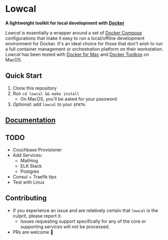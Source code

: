 # Lowcal

**A lightweight toolkit for local development with
[Docker](https://www.docker.com/)**

_Lowcal_ is essentially a wrapper around a set of
[Docker Compose](https://docs.docker.com/compose/) configurations that
make it easy to run a local/offline development environment for Docker.
It's an ideal choice for those that don't wish to run a full container
management or orchestration platform on their workstation. _Lowcal_ has
been tested with [Docker for Mac](https://www.docker.com/docker-mac) and
[Docker Toolbox](https://www.docker.com/products/docker-toolbox) on
MacOS.

## Quick Start

1. Clone this repository
2. Run `cd lowcal && make install`
   * On MacOS, you'll be asked for your password
3. _Optional:_ add `lowcal` to your `$PATH`.

## [Documentation](https://wheniwork.github.io/lowcal/)

## TODO

* Couchbase Provisioner
* Add Services:
  * MailHog
  * ELK Stack
  * Postgres
* Consul + Traefik tips
* Test with Linux

## Contributing

* If you experience an issue and are relatively certain that `lowcal` is
  the culprit, please report it.
  * Issues requesting support specifically for any of the core or
    supporting services will not be processed.
* PRs are welcome 🙂
